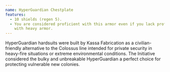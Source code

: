 ```yaml
---
name: HyperGuardian Chestplate
features:
  - 10 shields (regen 5).
  - You are considered proficient with this armor even if you lack proficiency
    with heavy armor.
---
```

HyperGuardian hardsuits were built by Kassa Fabrication as a civilian-friendly alternative to the Colossus line intended for private security in heavy-fire situations or extreme environmental conditions. The Initiative considered the bulky and unbreakable HyperGuardian a perfect choice for protecting vulnerable new colonies.